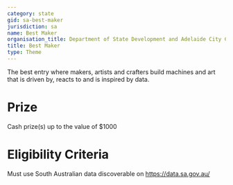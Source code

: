 ```yaml
---
category: state
gid: sa-best-maker
jurisdiction: sa
name: Best Maker
organisation_title: Department of State Development and Adelaide City Council
title: Best Maker
type: Theme
---
```


The best entry where makers, artists and crafters build machines and art that is driven by, reacts to and is inspired by data.

# Prize
Cash prize(s) up to the value of $1000

# Eligibility Criteria
Must use South Australian data discoverable on https://data.sa.gov.au/
